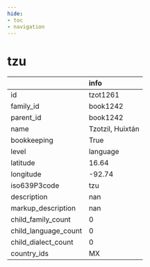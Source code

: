 ```yaml
---
hide:
- toc
- navigation
---
```

# tzu
|                      | info             |
|:---------------------|:-----------------|
| id                   | tzot1261         |
| family_id            | book1242         |
| parent_id            | book1242         |
| name                 | Tzotzil, Huixtán |
| bookkeeping          | True             |
| level                | language         |
| latitude             | 16.64            |
| longitude            | -92.74           |
| iso639P3code         | tzu              |
| description          | nan              |
| markup_description   | nan              |
| child_family_count   | 0                |
| child_language_count | 0                |
| child_dialect_count  | 0                |
| country_ids          | MX               |